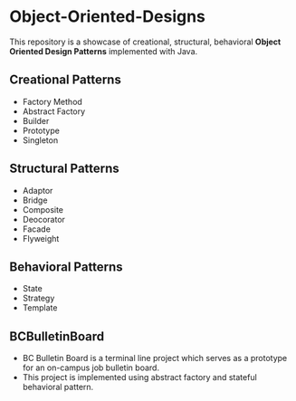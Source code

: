 # Object-Oriented-Designs

This repository is a showcase of creational, structural, behavioral **Object Oriented Design Patterns** implemented with Java.

## Creational Patterns
* Factory Method
* Abstract Factory
* Builder
* Prototype
* Singleton

## Structural Patterns
* Adaptor
* Bridge
* Composite
* Deocorator
* Facade
* Flyweight

## Behavioral Patterns
* State
* Strategy
* Template

## BCBulletinBoard
* BC Bulletin Board is a terminal line project which serves as a prototype for an on-campus job bulletin board. 
* This project is implemented using abstract factory and stateful behavioral pattern.
